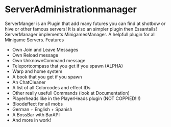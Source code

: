 ServerAdministrationmanager
===========================

ServerManger is an Plugin that add many futures you can find at shotbow or hive or other famous servers! It is also an simpler plugin then Essantails! ServerManager implements MinigamesManager. A helpfull plugin for all Minigame Servers.
Features

- Own Join and Leave Messages
- Own Reload message
- Own UnknownCommand message
- Teleportcompass that you get if you spawn (ALPHA)
- Warp and home system
- A book that you get if you spawn
- An ChatCleaner
- A list of all Colorcodes and effect IDs
- Other really usefull Commands (look at Documentation)
- Playerheads like in the PlayerHeads plugin (NOT COPPIED!!!)
- Bloodeffect for all mobs
- German + English + Spanish
- A BossBar with BarAPI
- And more in work! 
